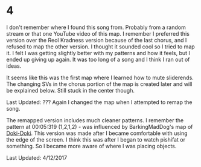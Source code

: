 # 4
I don't remember where I found this song from.  Probably from a random stream or that one YouTube video of this map.
I remember I preferred this version over the Reol Kradness version because of the last chorus, and I refused to map the other version.
I thought it sounded cool so I tried to map it.  I felt I was getting slightly better with my patterns and how it feels, but I ended up giving up again.
It was too long of a song and I think I ran out of ideas.

It seems like this was the first map where I learned how to mute sliderends.  The changing SVs in the chorus portion of the map is created later and will be explained below.
Still stuck in the center though.

Last Updated: ???
Again I changed the map when I attempted to remap the song.

The remapped version includes much cleaner patterns.  I remember the pattern at 00:05:319 (1,2,1,2) - was influenced by BarkingMadDog's map of [Doki-Doki](https://osu.ppy.sh/beatmapsets/575777#osu/1219148).
This version was made after I became comfortable with using the edge of the screen.  I think this was after I began to watch pishifat or something.
So I became more aware of where I was placing objects.

Last Updated: 4/12/2017
